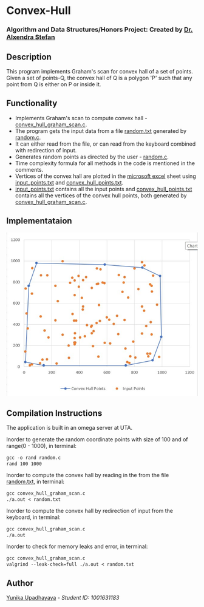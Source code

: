 # Convex-Hull
### Algorithm and Data Structures/Honors Project: Created by [Dr. Alxendra Stefan](http://ranger.uta.edu/~alex/)

## Description
This program implements Graham's scan for convex hall of a set of points. Given a set of points-Q, the convex hall of Q is a polygon 'P' such that any point from Q is either on P or inside it.

## Functionality
* Implements Graham's scan to compute convex hall - [convex_hull_graham_scan.c](https://github.com/yxu1183/Convex-Hull/blob/master/convex_hull_graham_scan.c). 
* The program gets the input data from a file [random.txt](https://github.com/yxu1183/Convex-Hull/blob/master/random.txt) generated by [random.c](https://github.com/yxu1183/Convex-Hull/blob/master/random.c). 
* It can either read from the file, or can read from the keyboard combined with redirection of input.
* Generates random points as directed by the user - [random.c](https://github.com/yxu1183/Convex-Hull/blob/master/random.c).
* Time complexity formula for all methods in the code is mentioned in the comments.
* Vertices of the convex hall are plotted in the [microsoft excel](https://github.com/yxu1183/Convex-Hull/blob/master/Convex_hull_plot.xlsx) sheet using [input_points.txt](https://github.com/yxu1183/Convex-Hull/blob/master/input_points.txt) and [convex_hull_points.txt](https://github.com/yxu1183/Convex-Hull/blob/master/input_points.txt).
* [input_points.txt](https://github.com/yxu1183/Convex-Hull/blob/master/input_points.txt) contains all the input points and [convex_hull_points.txt](https://github.com/yxu1183/Convex-Hull/blob/master/convex_hull_points.txt) contains all the vertices of the convex hull points, both generated by [convex_hull_graham_scan.c](https://github.com/yxu1183/Convex-Hull/blob/master/convex_hull_graham_scan.c).

## Implementataion
![](convex_hull.jpg)

## Compilation Instructions
The application is built in an omega server at UTA.

Inorder to generate the random coordinate points with size of 100 and of range(0 - 1000), in terminal:
```
gcc -o rand random.c
rand 100 1000
```
Inorder to compute the convex hall by reading in the from the file [random.txt](https://github.com/yxu1183/Convex-Hull/blob/master/random.txt), in terminal:
```
gcc convex_hull_graham_scan.c
./a.out < random.txt
```
Inorder to compute the convex hall by redirection of input from the keyboard, in terminal:
```
gcc convex_hull_graham_scan.c
./a.out
```
Inorder to check for memory leaks and error, in terminal:
```
gcc convex_hull_graham_scan.c
valgrind --leak-check=full ./a.out < random.txt
```

## Author
[Yunika Upadhayaya](https://github.com/yxu1183) - *Student ID: 1001631183*

